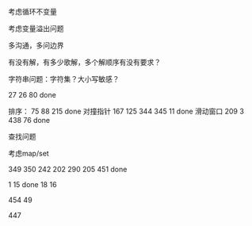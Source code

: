 

考虑循环不变量

考虑变量溢出问题

多沟通，多问边界

有没有解，有多少歌解，多个解顺序有没有要求？

字符串问题：字符集？大小写敏感？

27 26 80 done

排序：
75 88 215 done
对撞指针
167 125 344 345 11 done
滑动窗口
209 3 438 76 done

查找问题

考虑map/set

349 350 242 202 290 205 451 done

1 15 done 18 16

454 49 

447 